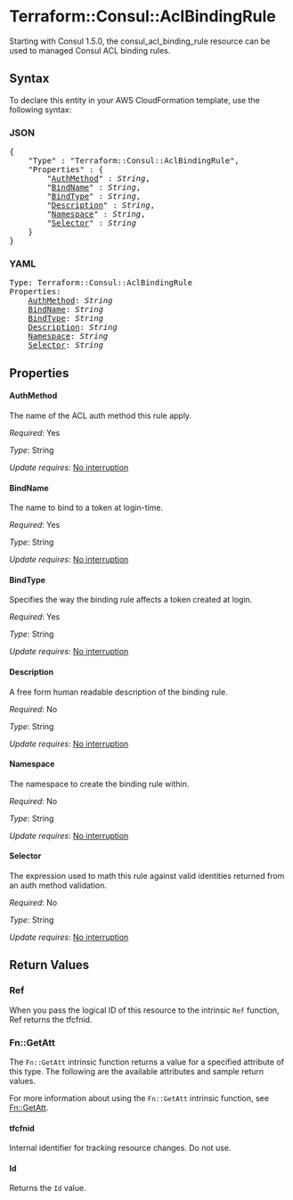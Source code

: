 # Terraform::Consul::AclBindingRule

Starting with Consul 1.5.0, the consul_acl_binding_rule resource can be used to
managed Consul ACL binding rules.

## Syntax

To declare this entity in your AWS CloudFormation template, use the following syntax:

### JSON

<pre>
{
    "Type" : "Terraform::Consul::AclBindingRule",
    "Properties" : {
        "<a href="#authmethod" title="AuthMethod">AuthMethod</a>" : <i>String</i>,
        "<a href="#bindname" title="BindName">BindName</a>" : <i>String</i>,
        "<a href="#bindtype" title="BindType">BindType</a>" : <i>String</i>,
        "<a href="#description" title="Description">Description</a>" : <i>String</i>,
        "<a href="#namespace" title="Namespace">Namespace</a>" : <i>String</i>,
        "<a href="#selector" title="Selector">Selector</a>" : <i>String</i>
    }
}
</pre>

### YAML

<pre>
Type: Terraform::Consul::AclBindingRule
Properties:
    <a href="#authmethod" title="AuthMethod">AuthMethod</a>: <i>String</i>
    <a href="#bindname" title="BindName">BindName</a>: <i>String</i>
    <a href="#bindtype" title="BindType">BindType</a>: <i>String</i>
    <a href="#description" title="Description">Description</a>: <i>String</i>
    <a href="#namespace" title="Namespace">Namespace</a>: <i>String</i>
    <a href="#selector" title="Selector">Selector</a>: <i>String</i>
</pre>

## Properties

#### AuthMethod

The name of the ACL auth method this rule apply.

_Required_: Yes

_Type_: String

_Update requires_: [No interruption](https://docs.aws.amazon.com/AWSCloudFormation/latest/UserGuide/using-cfn-updating-stacks-update-behaviors.html#update-no-interrupt)

#### BindName

The name to bind to a token at login-time.

_Required_: Yes

_Type_: String

_Update requires_: [No interruption](https://docs.aws.amazon.com/AWSCloudFormation/latest/UserGuide/using-cfn-updating-stacks-update-behaviors.html#update-no-interrupt)

#### BindType

Specifies the way the binding rule affects a token
created at login.

_Required_: Yes

_Type_: String

_Update requires_: [No interruption](https://docs.aws.amazon.com/AWSCloudFormation/latest/UserGuide/using-cfn-updating-stacks-update-behaviors.html#update-no-interrupt)

#### Description

A free form human readable description of the
binding rule.

_Required_: No

_Type_: String

_Update requires_: [No interruption](https://docs.aws.amazon.com/AWSCloudFormation/latest/UserGuide/using-cfn-updating-stacks-update-behaviors.html#update-no-interrupt)

#### Namespace

The namespace to create the binding
rule within.

_Required_: No

_Type_: String

_Update requires_: [No interruption](https://docs.aws.amazon.com/AWSCloudFormation/latest/UserGuide/using-cfn-updating-stacks-update-behaviors.html#update-no-interrupt)

#### Selector

The expression used to math this rule against valid
identities returned from an auth method validation.

_Required_: No

_Type_: String

_Update requires_: [No interruption](https://docs.aws.amazon.com/AWSCloudFormation/latest/UserGuide/using-cfn-updating-stacks-update-behaviors.html#update-no-interrupt)

## Return Values

### Ref

When you pass the logical ID of this resource to the intrinsic `Ref` function, Ref returns the tfcfnid.

### Fn::GetAtt

The `Fn::GetAtt` intrinsic function returns a value for a specified attribute of this type. The following are the available attributes and sample return values.

For more information about using the `Fn::GetAtt` intrinsic function, see [Fn::GetAtt](https://docs.aws.amazon.com/AWSCloudFormation/latest/UserGuide/intrinsic-function-reference-getatt.html).

#### tfcfnid

Internal identifier for tracking resource changes. Do not use.

#### Id

Returns the <code>Id</code> value.

